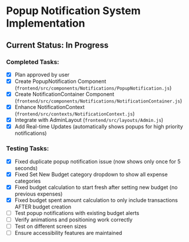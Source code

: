 # Popup Notification System Implementation

## Current Status: In Progress

### Completed Tasks:
- [x] Plan approved by user
- [x] Create PopupNotification Component (`frontend/src/components/Notifications/PopupNotification.js`)
- [x] Create NotificationContainer Component (`frontend/src/components/Notifications/NotificationContainer.js`)
- [x] Enhance NotificationContext (`frontend/src/contexts/NotificationContext.js`)
- [x] Integrate with AdminLayout (`frontend/src/layouts/Admin.js`)
- [x] Add Real-time Updates (automatically shows popups for high priority notifications)

### Testing Tasks:
- [x] Fixed duplicate popup notification issue (now shows only once for 5 seconds)
- [x] Fixed Set New Budget category dropdown to show all expense categories
- [x] Fixed budget calculation to start fresh after setting new budget (no previous expenses)
- [x] Fixed budget spent amount calculation to only include transactions AFTER budget creation
- [ ] Test popup notifications with existing budget alerts
- [ ] Verify animations and positioning work correctly
- [ ] Test on different screen sizes
- [ ] Ensure accessibility features are maintained

